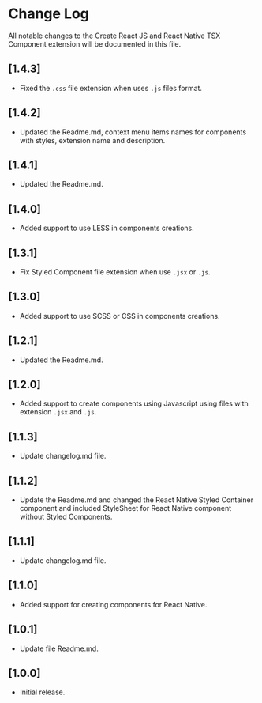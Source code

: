 # Change Log

All notable changes to the Create React JS and React Native TSX Component extension will be documented in this file.

## [1.4.3]

- Fixed the `.css` file extension when uses `.js` files format.

## [1.4.2]

- Updated the Readme.md, context menu items names for components with styles, extension name and description.

## [1.4.1]

- Updated the Readme.md.

## [1.4.0]

- Added support to use LESS in components creations.

## [1.3.1]

- Fix Styled Component file extension when use `.jsx` or `.js`.

## [1.3.0]

- Added support to use SCSS or CSS in components creations.

## [1.2.1]

- Updated the Readme.md.

## [1.2.0]

- Added support to create components using Javascript using files with extension `.jsx` and `.js`.

## [1.1.3]

- Update changelog.md file.

## [1.1.2]

- Update the Readme.md and changed the React Native Styled Container component and included StyleSheet for React Native component without Styled Components.

## [1.1.1]

- Update changelog.md file.

## [1.1.0]

- Added support for creating components for React Native.

## [1.0.1]

- Update file Readme.md.

## [1.0.0]

- Initial release.
